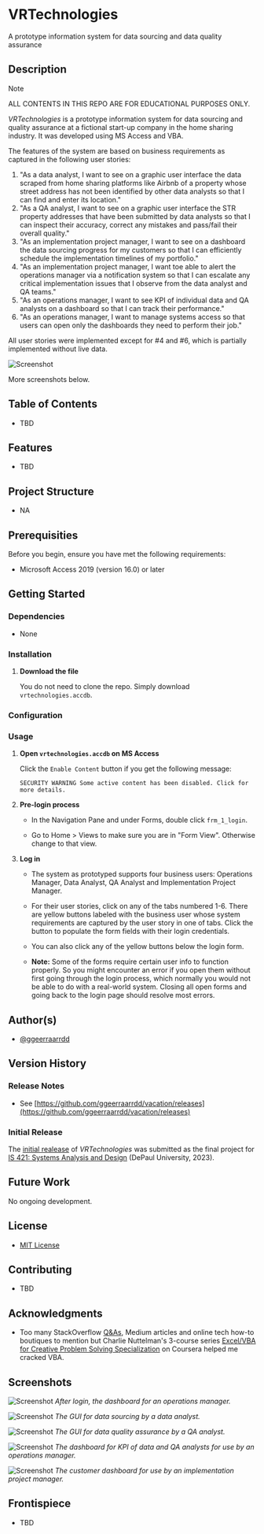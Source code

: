 # VRTechnologies

A prototype information system for data sourcing and data quality assurance

## Description

> [!NOTE]
> ALL CONTENTS IN THIS REPO ARE FOR EDUCATIONAL PURPOSES ONLY.

_VRTechnologies_ is a prototype information system for data sourcing and quality assurance at a fictional start-up company in the home sharing industry. It was developed using MS Access and VBA.

The features of the system are based on business requirements as captured in the following user stories:

1. "As a data analyst, I want to see on a graphic user interface the data scraped from home sharing platforms like Airbnb of a property whose street address has not been identified by other data analysts so that I can find and enter its location."
2. "As a QA analyst, I want to see on a graphic user interface the STR property addresses that have been submitted by data analysts so that I can inspect their accuracy, correct any mistakes and pass/fail their overall quality."
3. "As an implementation project manager, I want to see on a dashboard the data sourcing progress for my customers so that I can efficiently schedule the implementation timelines of my portfolio."
4. "As an implementation project manager, I want toe able to alert the operations manager via a notification system so that I can escalate any critical implementation issues that I observe from the data analyst and QA teams."
5. "As an operations manager, I want to see KPI of individual data and QA analysts on a dashboard so that I can track their performance."
6. "As an operations manager, I want to manage systems access so that users can open only the dashboards they need to perform their job."

All user stories were implemented except for #4 and #6, which is partially implemented without live data.

![Screenshot](/docs/vrt01.jpg)

More screenshots below.

## Table of Contents

* TBD

## Features

* TBD

## Project Structure

* NA

## Prerequisities

Before you begin, ensure you have met the following requirements:

* Microsoft Access 2019 (version 16.0) or later

## Getting Started

### Dependencies

* None

### Installation

1. **Download the file**

    You do not need to clone the repo. Simply download `vrtechnologies.accdb`.

### Configuration

### Usage

1. **Open `vrtechnologies.accdb` on MS Access**

    Click the `Enable Content` button if you get the following message:

    ```text
    SECURITY WARNING Some active content has been disabled. Click for more details.
    ```

2. **Pre-login process**

    * In the Navigation Pane and under Forms, double click `frm_1_login`.

    * Go to Home > Views to make sure you are in "Form View". Otherwise change to that view.

3. **Log in**

    * The system as prototyped supports four business users: Operations Manager, Data Analyst, QA Analyst and Implementation Project Manager.

    * For their user stories, click on any of the tabs numbered 1-6. There are yellow buttons labeled with the business user whose system requirements are captured by the user story in one of tabs. Click the button to populate the form fields with their login credentials.

    * You can also click any of the yellow buttons below the login form.

    * **Note:** Some of the forms require certain user info to function properly. So you might encounter an error if you open them without first going through the login process, which normally you would not be able to do with a real-world system. Closing all open forms and going back to the login page should resolve most errors.

## Author(s)

* [@ggeerraarrdd](https://github.com/ggeerraarrdd/)

## Version History

### Release Notes

* See [https://github.com/ggeerraarrdd/vacation/releases](https://github.com/ggeerraarrdd/vacation/releases)

### Initial Release

The [initial realease](https://github.com/ggeerraarrdd/vacation/releases/tag/v1.0.0) of _VRTechnologies_ was submitted as the final project for [IS 421: Systems Analysis and Design](https://www.cdm.depaul.edu/academics/pages/courseinfo.aspx?Subject=IS&CatalogNbr=421) (DePaul University, 2023).

## Future Work

No ongoing development.

## License

* [MIT License](https://github.com/ggeerraarrdd/large-parks/blob/main/LICENSE)

## Contributing

* TBD

## Acknowledgments

* Too many StackOverflow [Q&As](https://meta.stackoverflow.com/questions/267822/if-stack-overflow-doesnt-have-threads-what-the-heck-should-they-be-called), Medium articles and online tech how-to boutiques to mention but Charlie Nuttelman's 3-course series [Excel/VBA for Creative Problem Solving Specialization](https://www.coursera.org/specializations/excel-vba-creative-problem-solving) on Coursera helped me cracked VBA.
  
## Screenshots

![Screenshot](/docs/vrt02.jpg)
_After login, the dashboard for an operations manager._

![Screenshot](/docs/vrt03.jpg)
_The GUI for data sourcing by a data analyst._

![Screenshot](/docs/vrt04.jpg)
_The GUI for data quality assurance by a QA analyst._

![Screenshot](/docs/vrt05.jpg)
_The dashboard for KPI of data and QA analysts for use by an operations manager._
  
![Screenshot](/docs/vrt06.jpg)
_The customer dashboard for use by an implementation project manager._

## Frontispiece

* TBD
